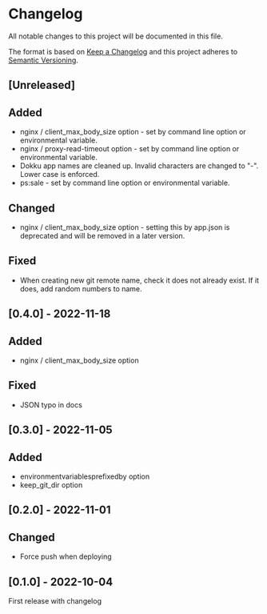 # Changelog
All notable changes to this project will be documented in this file.

The format is based on [Keep a Changelog](http://keepachangelog.com/en/1.0.0/)
and this project adheres to [Semantic Versioning](http://semver.org/spec/v2.0.0.html).

## [Unreleased]

## Added

- nginx / client_max_body_size option - set by command line option or environmental variable.
- nginx / proxy-read-timeout option - set by command line option or environmental variable.
- Dokku app names are cleaned up. Invalid characters are changed to "-". Lower case is enforced.
- ps:sale - set by command line option or environmental variable.

## Changed

- nginx / client_max_body_size option - setting this by app.json is deprecated and will be removed in a later version.


## Fixed

- When creating new git remote name, check it does not already exist. If it does, add random numbers to name.

## [0.4.0] - 2022-11-18

## Added

- nginx / client_max_body_size option

## Fixed

- JSON typo in docs

## [0.3.0] - 2022-11-05

## Added

- environmentvariablesprefixedby option
- keep_git_dir option

## [0.2.0] - 2022-11-01

## Changed

- Force push when deploying

## [0.1.0] - 2022-10-04

First release with changelog
